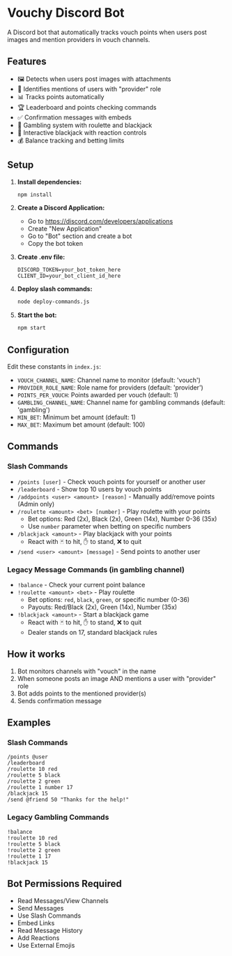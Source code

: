 # Vouchy Discord Bot

A Discord bot that automatically tracks vouch points when users post images and mention providers in vouch channels.

## Features

- 🖼️ Detects when users post images with attachments
- 👤 Identifies mentions of users with "provider" role
- 📊 Tracks points automatically
- 🏆 Leaderboard and points checking commands
- ✅ Confirmation messages with embeds
- 🎰 Gambling system with roulette and blackjack
- 🎯 Interactive blackjack with reaction controls
- 💰 Balance tracking and betting limits

## Setup

1. **Install dependencies:**
   ```bash
   npm install
   ```

2. **Create a Discord Application:**
   - Go to https://discord.com/developers/applications
   - Create "New Application"
   - Go to "Bot" section and create a bot
   - Copy the bot token

3. **Create .env file:**
   ```
   DISCORD_TOKEN=your_bot_token_here
   CLIENT_ID=your_bot_client_id_here
   ```

4. **Deploy slash commands:**
   ```bash
   node deploy-commands.js
   ```

5. **Start the bot:**
   ```bash
   npm start
   ```

## Configuration

Edit these constants in `index.js`:
- `VOUCH_CHANNEL_NAME`: Channel name to monitor (default: 'vouch')
- `PROVIDER_ROLE_NAME`: Role name for providers (default: 'provider')  
- `POINTS_PER_VOUCH`: Points awarded per vouch (default: 1)
- `GAMBLING_CHANNEL_NAME`: Channel name for gambling commands (default: 'gambling')
- `MIN_BET`: Minimum bet amount (default: 1)
- `MAX_BET`: Maximum bet amount (default: 100)

## Commands

### Slash Commands
- `/points [user]` - Check vouch points for yourself or another user
- `/leaderboard` - Show top 10 users by vouch points
- `/addpoints <user> <amount> [reason]` - Manually add/remove points (Admin only)
- `/roulette <amount> <bet> [number]` - Play roulette with your points
  - Bet options: Red (2x), Black (2x), Green (14x), Number 0-36 (35x)
  - Use `number` parameter when betting on specific numbers
- `/blackjack <amount>` - Play blackjack with your points
  - React with 🃏 to hit, ✋ to stand, ❌ to quit
- `/send <user> <amount> [message]` - Send points to another user

### Legacy Message Commands (in gambling channel)
- `!balance` - Check your current point balance
- `!roulette <amount> <bet>` - Play roulette
  - Bet options: `red`, `black`, `green`, or specific number (0-36)
  - Payouts: Red/Black (2x), Green (14x), Number (35x)
- `!blackjack <amount>` - Start a blackjack game
  - React with 🃏 to hit, ✋ to stand, ❌ to quit
  - Dealer stands on 17, standard blackjack rules

## How it works

1. Bot monitors channels with "vouch" in the name
2. When someone posts an image AND mentions a user with "provider" role
3. Bot adds points to the mentioned provider(s)
4. Sends confirmation message

## Examples

### Slash Commands
```
/points @user
/leaderboard
/roulette 10 red
/roulette 5 black  
/roulette 2 green
/roulette 1 number 17
/blackjack 15
/send @friend 50 "Thanks for the help!"
```

### Legacy Gambling Commands
```
!balance
!roulette 10 red
!roulette 5 black  
!roulette 2 green
!roulette 1 17
!blackjack 15
```

## Bot Permissions Required

- Read Messages/View Channels
- Send Messages  
- Use Slash Commands
- Embed Links
- Read Message History
- Add Reactions
- Use External Emojis 